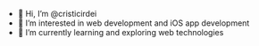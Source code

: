 - 👋 Hi, I’m @cristicirdei
- 👀 I’m interested in web development and iOS app development 
- 🌱 I’m currently learning and exploring web technologies

<!---
cristicirdei/cristicirdei is a ✨ special ✨ repository because its `README.md` (this file) appears on your GitHub profile.
You can click the Preview link to take a look at your changes.
--->
